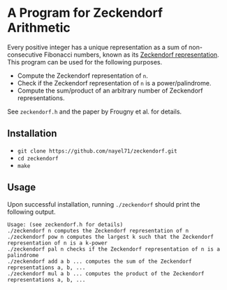# A Program for Zeckendorf Arithmetic

Every positive integer has a unique representation as a sum of non-consecutive Fibonacci numbers, known as its [Zeckendorf representation](https://oeis.org/wiki/Zeckendorf_representation). This program can be used for the following purposes.

- Compute the Zeckendorf representation of `n`.
- Check if the Zeckendorf representation of `n` is a power/palindrome.
- Compute the sum/product of an arbitrary number of Zeckendorf representations.

See `zeckendorf.h` and the paper by Frougny et al. for details.

## Installation

- `git clone https://github.com/nayel71/zeckendorf.git`
- `cd zeckendorf`
- `make`

## Usage

Upon successful installation, running `./zeckendorf` should print the following output.

```
Usage: (see zeckendorf.h for details)
./zeckendorf n computes the Zeckendorf representation of n
./zeckendorf pow n computes the largest k such that the Zeckendorf representation of n is a k-power
./zeckendorf pal n checks if the Zeckendorf representation of n is a palindrome
./zeckendorf add a b ... computes the sum of the Zeckendorf representations a, b, ...
./zeckendorf mul a b ... computes the product of the Zeckendorf representations a, b, ...
```
